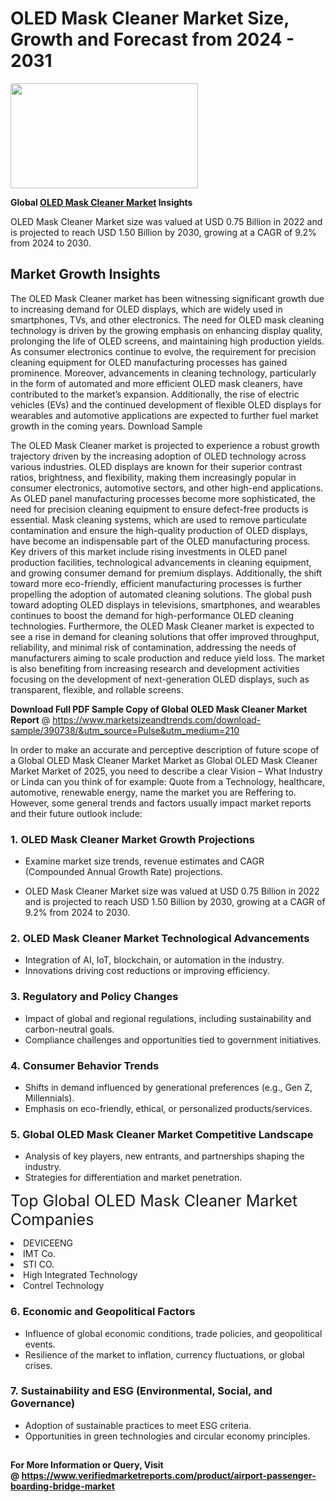 <H1>OLED Mask Cleaner Market Size, Growth and Forecast from 2024 - 2031</H1><img class="aligncenter size-medium wp-image-584254" src="https://thirdeyenews.in/wp-content/uploads/2024/09/Global-Market-Research-300x168.jpeg" alt="" width="300" height="168" /><p><strong>Global&nbsp;<a href="https://www.marketsizeandtrends.com/download-sample/390738/&amp;utm_source=Pulse&amp;utm_medium=210">OLED Mask Cleaner Market</a> Insights</strong></p><p>OLED Mask Cleaner Market size was valued at USD 0.75 Billion in 2022 and is projected to reach USD 1.50 Billion by 2030, growing at a CAGR of 9.2% from 2024 to 2030.</p><p><h2>Market Growth Insights</h2> <p>The OLED Mask Cleaner market has been witnessing significant growth due to increasing demand for OLED displays, which are widely used in smartphones, TVs, and other electronics. The need for OLED mask cleaning technology is driven by the growing emphasis on enhancing display quality, prolonging the life of OLED screens, and maintaining high production yields. As consumer electronics continue to evolve, the requirement for precision cleaning equipment for OLED manufacturing processes has gained prominence. Moreover, advancements in cleaning technology, particularly in the form of automated and more efficient OLED mask cleaners, have contributed to the market’s expansion. Additionally, the rise of electric vehicles (EVs) and the continued development of flexible OLED displays for wearables and automotive applications are expected to further fuel market growth in the coming years. Download Sample </p> <p>The OLED Mask Cleaner market is projected to experience a robust growth trajectory driven by the increasing adoption of OLED technology across various industries. OLED displays are known for their superior contrast ratios, brightness, and flexibility, making them increasingly popular in consumer electronics, automotive sectors, and other high-end applications. As OLED panel manufacturing processes become more sophisticated, the need for precision cleaning equipment to ensure defect-free products is essential. Mask cleaning systems, which are used to remove particulate contamination and ensure the high-quality production of OLED displays, have become an indispensable part of the OLED manufacturing process. Key drivers of this market include rising investments in OLED panel production facilities, technological advancements in cleaning equipment, and growing consumer demand for premium displays. Additionally, the shift toward more eco-friendly, efficient manufacturing processes is further propelling the adoption of automated cleaning solutions. The global push toward adopting OLED displays in televisions, smartphones, and wearables continues to boost the demand for high-performance OLED cleaning technologies. Furthermore, the OLED Mask Cleaner market is expected to see a rise in demand for cleaning solutions that offer improved throughput, reliability, and minimal risk of contamination, addressing the needs of manufacturers aiming to scale production and reduce yield loss. The market is also benefiting from increasing research and development activities focusing on the development of next-generation OLED displays, such as transparent, flexible, and rollable screens. </p><p><span class=""><strong>Download Full PDF Sample Copy of Global OLED Mask Cleaner Market Report</strong> @ <a href="https://www.marketsizeandtrends.com/download-sample/390738/&amp;utm_source=Pulse&amp;utm_medium=210" target="_blank">https://www.marketsizeandtrends.com/download-sample/390738/&amp;utm_source=Pulse&amp;utm_medium=210</a></span></p><p>In order to make an accurate and perceptive description of future scope of a Global&nbsp;OLED Mask Cleaner Market Market as Global&nbsp;OLED Mask Cleaner Market Market of 2025, you need to describe a clear Vision &ndash; What Industry or Linda can you think of for example: Quote from a Technology, healthcare, automotive, renewable energy, name the market you are Reffering to. However, some general trends and factors usually impact market reports and their future outlook include:</p><h3>1.&nbsp;<strong>OLED Mask Cleaner Market Growth Projections</strong></h3><ul><li>Examine market size trends, revenue estimates and CAGR (Compounded Annual Growth Rate) projections.</li><li><p>OLED Mask Cleaner Market size was valued at USD 0.75 Billion in 2022 and is projected to reach USD 1.50 Billion by 2030, growing at a CAGR of 9.2% from 2024 to 2030.</p></li></ul><h3>2.&nbsp;<strong>OLED Mask Cleaner Market Technological Advancements</strong></h3><ul><li>Integration of AI, IoT, blockchain, or automation in the industry.</li><li>Innovations driving cost reductions or improving efficiency.</li></ul><h3>3.&nbsp;<strong>Regulatory and Policy Changes</strong></h3><ul><li>Impact of global and regional regulations, including sustainability and carbon-neutral goals.</li><li>Compliance challenges and opportunities tied to government initiatives.</li></ul><h3>4.&nbsp;<strong>Consumer Behavior Trends</strong></h3><ul><li>Shifts in demand influenced by generational preferences (e.g., Gen Z, Millennials).</li><li>Emphasis on eco-friendly, ethical, or personalized products/services.</li></ul><h3>5.&nbsp;<strong>Global OLED Mask Cleaner Market Competitive Landscape</strong></h3><ul><li>Analysis of key players, new entrants, and partnerships shaping the industry.</li><li>Strategies for differentiation and market penetration.</li></ul><p data-pm-slice="1 1 []"><span style="color: inherit; font-family: inherit; font-size: 25px;">Top Global OLED Mask Cleaner Market Companies</span></p><div class="" data-test-id=""><p><li>DEVICEENG</li><li> IMT Co.</li><li> STI CO.</li><li> High Integrated Technology</li><li> Contrel Technology</li></p></div><h3>6.&nbsp;<strong>Economic and Geopolitical Factors</strong></h3><ul><li>Influence of global economic conditions, trade policies, and geopolitical events.</li><li>Resilience of the market to inflation, currency fluctuations, or global crises.</li></ul><h3>7.&nbsp;<strong>Sustainability and ESG (Environmental, Social, and Governance)</strong></h3><ul><li>Adoption of sustainable practices to meet ESG criteria.</li><li>Opportunities in green technologies and circular economy principles.</li></ul><h2><strong style="font-size: 14px;">For More Information or Query, Visit @&nbsp;</strong><a style="background-color: #ffffff; font-size: 14px;" href="https://www.marketsizeandtrends.com/report/oled-mask-cleaner-market/" target="_blank">https://www.verifiedmarketreports.com/product/airport-passenger-boarding-bridge-market</a></h2>
